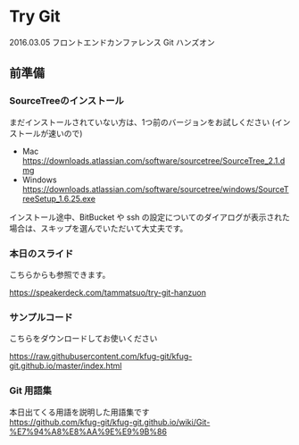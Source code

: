 # Try Git

2016.03.05 フロントエンドカンファレンス Git ハンズオン

## 前準備

### SourceTreeのインストール

まだインストールされていない方は、1つ前のバージョンをお試しください (インストールが速いので)

- Mac  
https://downloads.atlassian.com/software/sourcetree/SourceTree_2.1.dmg
- Windows  
https://downloads.atlassian.com/software/sourcetree/windows/SourceTreeSetup_1.6.25.exe

インストール途中、BitBucket や ssh の設定についてのダイアログが表示された場合は、スキップを選んでいただいて大丈夫です。

### 本日のスライド

こちらからも参照できます。

https://speakerdeck.com/tammatsuo/try-git-hanzuon

### サンプルコード

こちらをダウンロードしてお使いください

https://raw.githubusercontent.com/kfug-git/kfug-git.github.io/master/index.html

### Git 用語集

本日出てくる用語を説明した用語集です  
https://github.com/kfug-git/kfug-git.github.io/wiki/Git-%E7%94%A8%E8%AA%9E%E9%9B%86